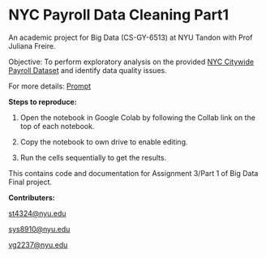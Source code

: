 # NYC Payroll Data Cleaning Part1

An academic project for Big Data (CS-GY-6513) at NYU Tandon with Prof Juliana Freire.

Objective: To perform exploratory analysis on the provided [NYC Citywide Payroll Dataset](https://data.cityofnewyork.us/City-Government/Citywide-Payroll-Data-Fiscal-Year-/k397-673e) and identify data quality issues.

For more details: [Prompt](https://github.com/guptaviha/NYC-Payroll-Data-Cleaning-1/blob/main/Project-Prompt.pdf) 

**Steps to reproduce:**

1. Open the notebook in Google Colab by following the Collab link on the top of each notebook.

2. Copy the notebook to own drive to enable editing.

3. Run the cells sequentially to get the results.

This contains code and documentation for Assignment 3/Part 1 of Big Data Final project.

**Contributers:**

st4324@nyu.edu

sys8910@nyu.edu

vg2237@nyu.edu
